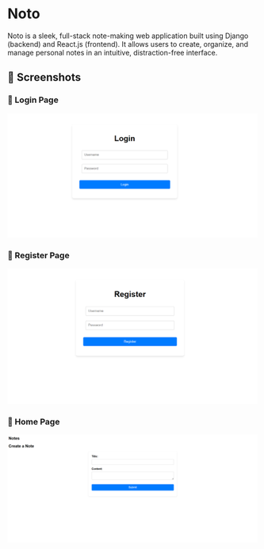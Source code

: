 # Noto
Noto is a sleek, full-stack note-making web application built using Django (backend) and React.js (frontend). It allows users to create, organize, and manage personal notes in an intuitive, distraction-free interface. 

## 📸 Screenshots

### 🔐 Login Page
![image alt](https://github.com/Rohitkumar367/Noto/blob/a89362d8a05f9367cc6ef74d0cf763594101b464/login.png)

### 📝 Register Page
![Register alt](https://github.com/Rohitkumar367/Noto/blob/f8238d919bed4cd9e5e43924321ab32a4363aadf/register.png)

### 📒 Home Page
![Home alt](https://github.com/Rohitkumar367/Noto/blob/aa23f6407e7e3afaa6aef01cd13a45ce344012c4/home.png)

